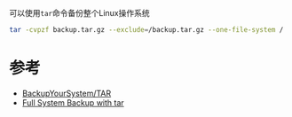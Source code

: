 可以使用`tar`命令备份整个Linux操作系统

```bash
tar -cvpzf backup.tar.gz --exclude=/backup.tar.gz --one-file-system /
```

# 参考

* [BackupYourSystem/TAR](https://help.ubuntu.com/community/BackupYourSystem/TAR)
* [Full System Backup with tar](https://wiki.archlinux.org/index.php/Full_System_Backup_with_tar)